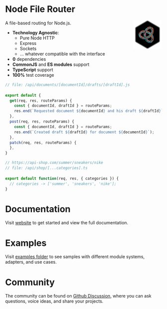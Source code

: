 # Node File Router

<img align="right" width="92" height="92" title="Node File Router Logo"
src="./static/images/logo.png" />

A file-based routing for Node.js.

* **Technology Agnostic**: 
  * Pure Node HTTP
  * Express
  * Sockets
  * ... whatever compatible with the interface
* **0** dependencies
* **CommonJS** and **ES modules** support
* **TypeScript** support
* **100%** test coverage

```js
// file: /api/documents/[documentId]/drafts/[draftId].js

export default {
  get(req, res, routeParams) {
    const { documentId, draftId } = routeParams;
    res.end(`Requested document ${documentId} and his draft ${draftId}`);
  },
  post(req, res, routeParams) {
    const { documentId, draftId } = routeParams;
    res.end(`Created draft ${draftId} for document ${documentId}`);
  },
  patch(req, res, routeParams) {
  },
}
```

```js
// https://api-shop.com/summer/sneakers/nike
// file: /api/shop/[...categories].ts

export default function(req, res, { categories }) {
  // categories -> ['summer', 'sneakers', 'nike'];
}
```

# Documentation

Visit [website](https://danilqa.github.io/node-file-router/docs/getting-started) to get started and view 
the full documentation.

# Examples

Visit [examples folder](https://github.com/Danilqa/node-file-router/tree/main/examples) to see samples with 
different module systems, adapters, and use cases.

# Community

The community can be found on [Github Discussion](https://github.com/Danilqa/node-file-router/discussions), where you can ask questions, voice ideas, 
and share your projects.
